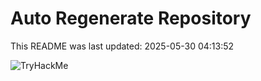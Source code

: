 # Auto Regenerate Repository

This README was last updated: 2025-05-30 04:13:52

 ![TryHackMe](https://tryhackme.com/badge/533634)
